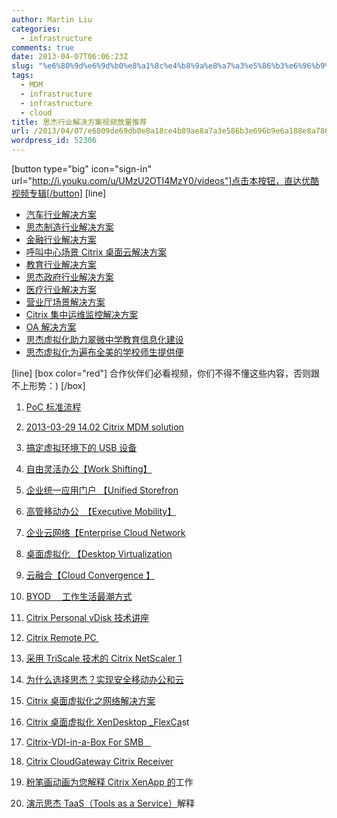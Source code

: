 ```yaml
---
author: Martin Liu
categories:
  - infrastructure
comments: true
date: 2013-04-07T06:06:23Z
slug: "%e6%80%9d%e6%9d%b0%e8%a1%8c%e4%b8%9a%e8%a7%a3%e5%86%b3%e6%96%b9%e6%a1%88%e8%a7%86%e9%a2%91%e6%94%be%e9%87%8f%e6%8e%a8%e8%8d%90"
tags:
  - MDM
  - infrastructure
  - infrastructure
  - cloud
title: 思杰行业解决方案视频放量推荐
url: /2013/04/07/e6809de69db0e8a18ce4b89ae8a7a3e586b3e696b9e6a188e8a786e9a291e694bee9878fe68ea8e88d90/
wordpress_id: 52306
---
```


[button type="big" icon="sign-in" url="http://i.youku.com/u/UMzU2OTI4MzY0/videos"]点击本按钮，直达优酷视频专辑[/button]
[line]

- [汽车行业解决方案](http://v.youku.com/v_show/id_XNTMxOTE2MjMy.html)
- [思杰制造行业解决方案](http://v.youku.com/v_show/id_XNDg1MjEyNzYw.html)
- [金融行业解决方案](http://v.youku.com/v_show/id_XNDg1MTAzODA0.html)
- [呼叫中心场景 Citrix 桌面云解决方案](http://v.youku.com/v_show/id_XNDgyNjc3NDAw.html)
- [教育行业解决方案](http://v.youku.com/v_show/id_XNDgyNjY3NTgw.html)
- [思杰政府行业解决方案](http://v.youku.com/v_show/id_XNDkxMjk5MjE2.html)
- [医疗行业解决方案](http://v.youku.com/v_show/id_XNDgyNjU4NDUy.html)
- [营业厅场景解决方案](http://v.youku.com/v_show/id_XNDgyNjQ5MDIw.html)
- [Citrix 集中运维监控解决方案](http://v.youku.com/v_show/id_XNDgyNjUxNTUy.html)
- [OA 解决方案](http://v.youku.com/v_show/id_XNDgyNjMxOTY4.html)
- [思杰虚拟化助力翠微中学教育信息化建设](http://v.youku.com/v_show/id_XNDIzNTc0MzIw.html)
- [思杰虚拟化为遍布全美的学校师生提供便](http://v.youku.com/v_show/id_XNDEzNzUzNzI4.html)

[line]
[box color="red"]
合作伙伴们必看视频，你们不得不懂这些内容，否则跟不上形势：)
[/box]

1. [PoC 标准流程](http://v.youku.com/v_show/id_XNDgyNzk0MzQw.html)

2. [2013-03-29 14.02 Citrix MDM solution](http://v.youku.com/v_show/id_XNTM1MDQwNzM2.html)

3. [搞定虚拟环境下的 USB 设备](http://v.youku.com/v_show/id_XNDg2NzYxMjky.html)

4. [自由灵活办公【Work Shifting】](http://v.youku.com/v_show/id_XNDY5MDQ1MDg0.html)

5. [企业统一应用门户 【Unified Storefron](http://v.youku.com/v_show/id_XNDY5MDQ1MDUy.html)

6. [高管移动办公　【Executive Mobility】](http://v.youku.com/v_show/id_XNDY5MDI5MDY0.html)

7. [企业云网络【Enterprise Cloud Network](http://v.youku.com/v_show/id_XNDY5MDE2NDIw.html)

8. [桌面虚拟化 【Desktop Virtualization](http://v.youku.com/v_show/id_XNDY5MDEyODMy.html)

9. [云融合【Cloud Convergence 】](http://v.youku.com/v_show/id_XNDY5MDAxOTQw.html)

10. [BYOD 　工作生活最潮方式](http://v.youku.com/v_show/id_XNDY4OTk1NDc2.html)

11. [Citrix Personal vDisk 技术讲座](http://v.youku.com/v_show/id_XNDUxODc1NDQ0.html)

12. [Citrix Remote PC ](http://v.youku.com/v_show/id_XNDUxODcxNDky.html)

13. [采用 TriScale 技术的 Citrix NetScaler 1](http://v.youku.com/v_show/id_XNDQ3NDY2ODI0.html)

14. [为什么选择思杰？实现安全移动办公和云](http://v.youku.com/v_show/id_XNDQ3NDYzNDM2.html)

15. [Citrix 桌面虚拟化之网络解决方案](http://v.youku.com/v_show/id_XNDQ2NTk0MDI0.html)

16. [Citrix 桌面虚拟化 XenDesktop \_FlexCa](http://v.youku.com/v_show/id_XNDI2NjE4NzAw.html)st

17. [Citrix-VDI-in-a-Box For SMB   ](http://v.youku.com/v_show/id_XNDExNDc4Nzg0.html)

18. [Citrix CloudGateway Citrix Receiver](http://v.youku.com/v_show/id_XMzQyNDMzNDIw.html)

19. [粉笔画动画为您解释 Citrix XenApp 的](http://v.youku.com/v_show/id_XMzQwMjMwNTgw.html)工作

20. [演示思杰 TaaS（Tools as a Service）](http://v.youku.com/v_show/id_XMzI0ODc2OTM2.html)解释
